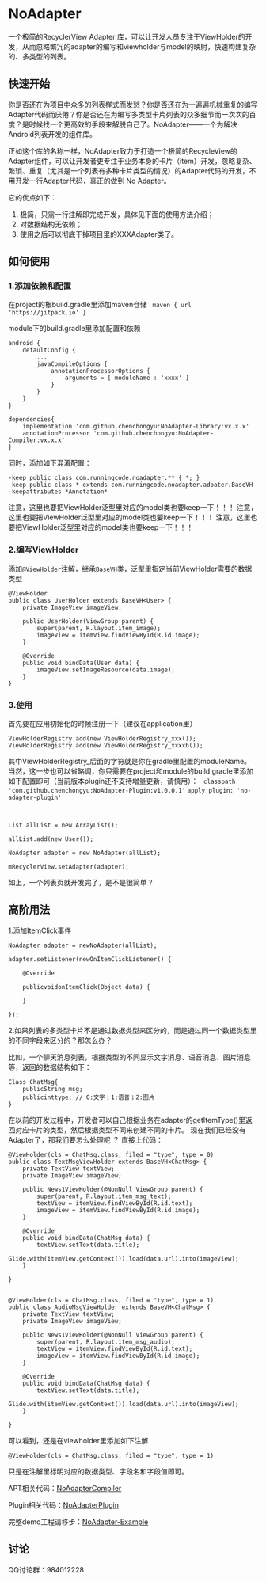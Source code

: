# NoAdapter
一个极简的RecyclerView Adapter 库，可以让开发人员专注于ViewHolder的开发，从而忽略繁冗的adapter的编写和viewholder与model的映射，快速构建复杂的、多类型的列表。

## 快速开始
你是否还在为项目中众多的列表样式而发愁？你是否还在为一遍遍机械重复的编写Adapter代码而厌倦？你是否还在为编写多类型卡片列表的众多细节而一次次的百度？是时候找一个更高效的手段来解脱自己了。NoAdapter——一个为解决Android列表开发的组件库。

正如这个库的名称一样，NoAdapter致力于打造一个极简的RecycleView的Adapter组件，可以让开发者更专注于业务本身的卡片（item）开发，忽略复杂、繁琐、重复（尤其是一个列表有多种卡片类型的情况）的Adapter代码的开发，不用开发一行Adapter代码，真正的做到 No Adapter。

它的优点如下：

1. 极简，只需一行注解即完成开发，具体见下面的使用方法介绍；
2. 对数据结构无依赖；
3. 使用之后可以彻底干掉项目里的XXXAdapter类了。

## 如何使用
### 1.添加依赖和配置
在project的根build.gradle里添加maven仓储
` maven { url 'https://jitpack.io' }`

module下的build.gradle里添加配置和依赖

```
android {
    defaultConfig {
        ...
        javaCompileOptions {
            annotationProcessorOptions {
                arguments = [ moduleName : 'xxxx' ]
            }
        }
    }
}

dependencies{
	implementation 'com.github.chenchongyu:NoAdapter-Library:vx.x.x'
	annotationProcessor 'com.github.chenchongyu:NoAdapter-Compiler:vx.x.x'
}
```
同时，添加如下混淆配置：

```
-keep public class com.runningcode.noadapter.** { *; }
-keep public class * extends com.runningcode.noadapter.adpater.BaseVH
-keepattributes *Annotation*
```
注意，这里也要把ViewHolder泛型里对应的model类也要keep一下！！！
注意，这里也要把ViewHolder泛型里对应的model类也要keep一下！！！
注意，这里也要把ViewHolder泛型里对应的model类也要keep一下！！！

### 2.编写ViewHolder
添加`@ViewHolder`注解，继承`BaseVH`类，泛型里指定当前ViewHolder需要的数据类型

```
@ViewHolder
public class UserHolder extends BaseVH<User> {
    private ImageView imageView;

    public UserHolder(ViewGroup parent) {
        super(parent, R.layout.item_image);
        imageView = itemView.findViewById(R.id.image);
    }

    @Override
    public void bindData(User data) {
        imageView.setImageResource(data.image);
    }
}
```
### 3.使用
首先要在应用初始化的时候注册一下（建议在application里）

```
ViewHolderRegistry.add(new ViewHolderRegistry_xxx());
ViewHolderRegistry.add(new ViewHolderRegistry_xxxxb());
```
其中ViewHolderRegistry_后面的字符就是你在gradle里配置的moduleName。
当然，这一步也可以省略调，你只需要在project和module的build.gradle里添加如下配置即可（当前版本plugin还不支持增量更新，请慎用）：
` classpath 'com.github.chenchongyu:NoAdapter-Plugin:v1.0.0.1'`
`apply plugin: 'no-adapter-plugin'`

```


List allList = new ArrayList();

allList.add(new User());

NoAdapter adapter = new NoAdapter(allList);

mRecyclerView.setAdapter(adapter);

```

如上，一个列表页就开发完了，是不是很简单？

## 高阶用法
1.添加ItemClick事件

```
NoAdapter adapter = newNoAdapter(allList);

adapter.setListener(newOnItemClickListener() {

    @Override
    
    publicvoidonItemClick(Object data) {
    
    }
    
});

```

2.如果列表的多类型卡片不是通过数据类型来区分的，而是通过同一个数据类型里的不同字段来区分的？那怎么办？

比如，一个聊天消息列表，根据类型的不同显示文字消息、语音消息、图片消息等，返回的数据结构如下：

```
Class ChatMsg{
    publicString msg;
    publicinttype; // 0:文字；1:语音；2:图片
}

```
在以前的开发过程中，开发者可以自己根据业务在adapter的getItemType()里返回对应卡片的类型，然后根据类型不同来创建不同的卡片。
现在我们已经没有Adapter了，那我们要怎么处理呢 ？
直接上代码：

```
@ViewHolder(cls = ChatMsg.class, filed = "type", type = 0)
public class TextMsgViewHolder extends BaseVH<ChatMsg> {
    private TextView textView;
    private ImageView imageView;
 
    public News1ViewHolder(@NonNull ViewGroup parent) {
        super(parent, R.layout.item_msg_text);
        textView = itemView.findViewById(R.id.text);
        imageView = itemView.findViewById(R.id.image);
    }
 
    @Override
    public void bindData(ChatMsg data) {
        textView.setText(data.title);
        Glide.with(itemView.getContext()).load(data.url).into(imageView);
    }
 
}
 
 
@ViewHolder(cls = ChatMsg.class, filed = "type", type = 1)
public class AudioMsgViewHolder extends BaseVH<ChatMsg> {
    private TextView textView;
    private ImageView imageView;
 
    public News1ViewHolder(@NonNull ViewGroup parent) {
        super(parent, R.layout.item_msg_audio);
        textView = itemView.findViewById(R.id.text);
        imageView = itemView.findViewById(R.id.image);
    }
 
    @Override
    public void bindData(ChatMsg data) {
        textView.setText(data.title);
        Glide.with(itemView.getContext()).load(data.url).into(imageView);
    }
 
}

```
可以看到，还是在viewholder里添加如下注解

`@ViewHolder(cls = ChatMsg.class, filed = "type", type = 1)`

只是在注解里标明对应的数据类型、字段名和字段值即可。

APT相关代码：[NoAdapterCompiler](https://github.com/chenchongyu/NoAdapter-Compiler)

Plugin相关代码：[NoAdapterPlugin](https://github.com/chenchongyu/NoAdapter-Plugin)

完整demo工程请移步：[NoAdapter-Example](https://github.com/chenchongyu/NoAdapter-Example)



## 讨论
QQ讨论群：984012228
